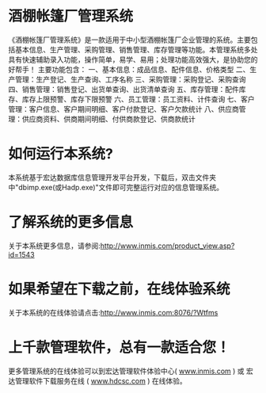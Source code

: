 # 酒棚帐篷厂管理系统

《酒棚帐篷厂管理系统》是一款适用于中小型酒棚帐篷厂企业管理的系统。主要包括基本信息、生产管理、采购管理、销售管理、库存管理等功能。本管理系统多处具有快速辅助录入功能，操作简单，易学、易用；处理功能高效强大，是协助您的好帮手！
主要功能包含：
一、基本信息：成品信息、配件信息、价格类型
二、生产管理：生产登记、生产查询、工序名称
三、采购管理：采购登记、采购查询
四、销售管理：销售登记、出货单查询、出货清单查询
五、库存管理：配件库存、库存上限预警、库存下限预警
六、员工管理：员工资料、计件查询
七、客户管理：客户信息、客户期间明细、客户付款登记、客户欠款统计
八、供应商管理：供应商资料、供商期间明细、付供商款登记、供商款统计




# 如何运行本系统?

本系统基于宏达数据库信息管理开发平台开发，下载后，双击文件夹中"dbimp.exe(或Hadp.exe)"文件即可完整运行对应的信息管理系统。

# 了解系统的更多信息

关于本系统更多信息，请参阅:http://www.inmis.com/product_view.asp?id=1543

# 如果希望在下载之前，在线体验系统

关于本系统的在线体验请点击:http://www.inmis.com:8076/?Wtfms

# 上千款管理软件，总有一款适合您！

更多管理系统的在线体验可以到宏达管理软件体验中心( www.inmis.com ) 或 宏达管理软件下载服务在线 ( www.hdcsc.com ) 在线体验。

